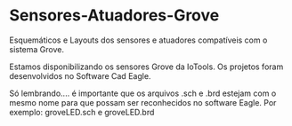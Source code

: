 # Sensores-Atuadores-Grove
Esquemáticos e Layouts dos sensores e atuadores compatíveis com o sistema Grove.

Estamos disponibilizando os sensores Grove da IoTools. Os projetos foram desenvolvidos no Software Cad Eagle.

Só lembrando.... é importante que os arquivos .sch e .brd estejam com o mesmo nome para que possam ser reconhecidos no software Eagle. 
Por exemplo:  groveLED.sch e groveLED.brd
